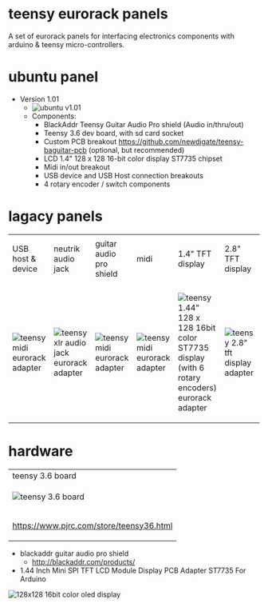 # teensy eurorack panels
A set of eurorack panels for interfacing electronics components with arduino & teensy micro-controllers.

# ubuntu panel
 * Version 1.01
   * ![ubuntu v1.01](https://raw.githubusercontent.com/newdigate/teensy-eurorack/master/Ubuntu/20hp-Ubuntu-instruments-number-one.svg?sanitize=true "ubuntu panel v1.01")
   * Components:
     * BlackAddr Teensy Guitar Audio Pro shield (Audio in/thru/out)
     * Teensy 3.6 dev board, with sd card socket
     * Custom PCB breakout https://github.com/newdigate/teensy-baguitar-pcb (optional, but recommended)
     * LCD 1.4" 128 x 128 16-bit color display ST7735 chipset
     * Midi in/out breakout
     * USB device and USB Host connection breakouts
     * 4 rotary encoder / switch components

# lagacy panels
<table>
<tr>
<td>
USB host & device 
</td>
      
<td>
neutrik audio jack  
</td>
      
<td>
guitar audio pro shield 
</td>
      
<td>
midi
</td>
      
<td>
1.4" TFT display
</td>

<td>
2.8" TFT display
</td>
<td>
      
100 x 80mm pcb
</td>
<td>
      
1.4" TFT display
</td>
</tr>

<tr><td>
      
![teensy midi eurorack adapter](https://raw.githubusercontent.com/newdigate/teensy-eurorack/master/usb/12hp-usb-host-A-and-type-B.svg?sanitize=true "teensy midi eurorack adapter") 

</td><td>
  
![teensy xlr audio jack eurorack adapter](https://raw.githubusercontent.com/newdigate/teensy-eurorack/master/audio/NCJ9FI-S/8hp-3x-NCJ9FI-S.svg?sanitize=true "teensy xlr audio jack eurorack adapter") 

</td><td>
  
![teensy midi eurorack adapter](https://raw.githubusercontent.com/newdigate/teensy-eurorack/master/guitar-audio-pro/16hp-tgapro-octous.svg?sanitize=true "teensy midi eurorack adapter")

</td><td>
  
![teensy midi eurorack adapter](https://raw.githubusercontent.com/newdigate/teensy-eurorack/master/midi/8hp-midi.svg?sanitize=true "teensy midi eurorack adapter") 
     
</td><td>
  
![teensy 1.44" 128 x 128 16bit color ST7735 display (with 6 rotary encoders) eurorack adapter](https://raw.githubusercontent.com/newdigate/teensy-eurorack/master/tft/st7735/1.44-inch/16hp-1.44%22-lcd-6-encoders.svg?sanitize=true "teensy 1.44 inch 128 x 128 16bit color tft display eurorack adapter") 

</td><td>
  
![teensy 2.8" tft display adapter](https://raw.githubusercontent.com/newdigate/teensy-eurorack/master/tft/ili9341/2.8-inch/20hp-tft-2.8inch-ili9341-horiz-w-7-rot-enc.svg?sanitize=true "teensy 2.8 inch 320 x 240 16bit color tft display adapter") 
     
</td><td>
      
![Teensy 100 x 80mm pcb adapter panel](https://raw.githubusercontent.com/newdigate/teensy-eurorack/master/100x80mm-pcb/20hp-std-80-x-100-pcb.svg?sanitize=true "Teensy 100 x 80mm pcb adapter panel")
      
</td><td>
      
![1.44" inch tft adapter panel](https://raw.githubusercontent.com/newdigate/teensy-eurorack/master/ST7735-128x128-plus-3x-rotary-encoders/12hp-1.44-ST7735-128x128-3xRotaryEncoders.svg?sanitize=true "1.44 tft adapter panel")
      
</td></tr></table>

# hardware

<table>
<tr>
<td>
teensy 3.6 board
</td>
</tr>
      
<tr>
<td>

![teensy 3.6 board](https://raw.githubusercontent.com/newdigate/teensy-eurorack/master/teensy3.6/teensy3.6.svg?sanitize=true "teensy 3.6 board")

</td>
</tr>   

<tr>
<td>

https://www.pjrc.com/store/teensy36.html

</td>
</tr>      
      
</table>


* blackaddr guitar audio pro shield
  * http://blackaddr.com/products/
* 1.44 Inch Mini SPI TFT LCD Module Display PCB Adapter ST7735 For Arduino

![128x128 16bit color oled display](https://raw.githubusercontent.com/newdigate/teensy-eurorack/master/tft/st7735/1.44-inch/st7735.svg?sanitize=true "128x128 16bit color oled display")
